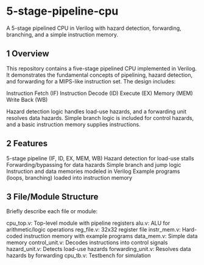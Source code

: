 # 5-stage-pipeline-cpu
A 5-stage pipelined CPU in Verilog with hazard detection, forwarding, branching, and a simple instruction memory.

## 1 Overview 

This repository contains a five-stage pipelined CPU implemented in Verilog. It demonstrates the fundamental concepts of pipelining, hazard detection, and forwarding for a MIPS-like instruction set. The design includes:

Instruction Fetch (IF)
Instruction Decode (ID)
Execute (EX)
Memory (MEM)
Write Back (WB)

  Hazard detection logic handles load-use hazards, and a forwarding unit resolves data hazards. Simple branch logic is included for control hazards, and a basic instruction memory supplies instructions.

## 2 Features

5-stage pipeline (IF, ID, EX, MEM, WB)
Hazard detection for load-use stalls
Forwarding/bypassing for data hazards
Simple branch and jump logic
Instruction and data memories modeled in Verilog
Example programs (loops, branching) loaded into instruction memory

## 3 File/Module Structure

Briefly describe each file or module:

cpu_top.v: Top-level module with pipeline registers
alu.v: ALU for arithmetic/logic operations
reg_file.v: 32x32 register file
instr_mem.v: Hard-coded instruction memory with example programs
data_mem.v: Simple data memory
control_unit.v: Decodes instructions into control signals
hazard_unit.v: Detects load-use hazards
forwarding_unit.v: Resolves data hazards by forwarding
cpu_tb.v: Testbench for simulation

